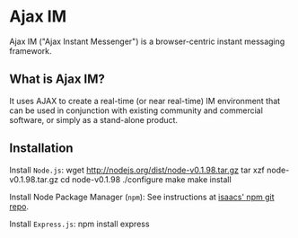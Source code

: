 # Ajax IM

Ajax IM ("Ajax Instant Messenger") is a browser-centric instant messaging framework.


## What is Ajax IM?

It uses AJAX to create a real-time (or near real-time) IM environment that can be used in conjunction with existing community and commercial software, or simply as a stand-alone product.


## Installation

Install `Node.js`:
    wget http://nodejs.org/dist/node-v0.1.98.tar.gz
    tar xzf node-v0.1.98.tar.gz
    cd node-v0.1.98
    ./configure
    make
    make install

Install Node Package Manager (`npm`):
    See instructions at [isaacs' npm git repo](http://github.com/isaacs/npm).

Install `Express.js`:
    npm install express
